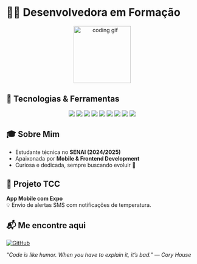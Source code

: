 # 👩‍💻 Desenvolvedora em Formação
<!-- HEADER COM GIF ANIMADO -->
<p align="center">
  <img src="https://media.giphy.com/media/jAYUbVXgESSti/giphy.gif" width="150" alt="coding gif" />
</p>

## 🚀 Tecnologias & Ferramentas

<div align="center">
  <img src="https://img.shields.io/badge/HTML5-E34F26?style=for-the-badge&logo=html5&logoColor=white" />
  <img src="https://img.shields.io/badge/CSS3-1572B6?style=for-the-badge&logo=css3&logoColor=white" />
  <img src="https://img.shields.io/badge/JavaScript-F7DF1E?style=for-the-badge&logo=javascript&logoColor=black" />
  <img src="https://img.shields.io/badge/Python-3776AB?style=for-the-badge&logo=python&logoColor=white" />
  <img src="https://img.shields.io/badge/React-61DAFB?style=for-the-badge&logo=react&logoColor=black" />
  <img src="https://img.shields.io/badge/Expo-1B1F23?style=for-the-badge&logo=expo&logoColor=white" />
  <img src="https://img.shields.io/badge/Node.js-339933?style=for-the-badge&logo=node.js&logoColor=white" />
  <img src="https://img.shields.io/badge/MySQL-4479A1?style=for-the-badge&logo=mysql&logoColor=white" />
  <img src="https://img.shields.io/badge/Arduino-00979D?style=for-the-badge&logo=arduino&logoColor=white" />
</div>


## 🎓 Sobre Mim

- Estudante técnica no **SENAI (2024/2025)**
- Apaixonada por **Mobile & Frontend Development**
- Curiosa e dedicada, sempre buscando evoluir 🚀


## 📱 Projeto TCC

**App Mobile com Expo**  
💡 Envio de alertas SMS com notificações de temperatura.



## 📬 Me encontre aqui
[![GitHub](https://img.shields.io/badge/GitHub-%23121011.svg?style=for-the-badge&logo=github&logoColor=white)](https://github.com/seuusuario)


*“Code is like humor. When you have to explain it, it’s bad.” — Cory House*
